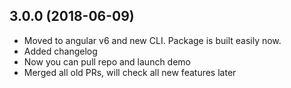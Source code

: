 ## 3.0.0 (2018-06-09)

* Moved to angular v6 and new CLI. Package is built easily now.
* Added changelog
* Now you can pull repo and launch demo
* Merged all old PRs, will check all new features later
